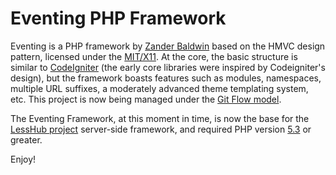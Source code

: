 Eventing PHP Framework
======================

Eventing is a PHP framework by [Zander Baldwin][1] based on the HMVC design pattern, licensed under the [MIT/X11][2].
At the core, the basic structure is similar to [CodeIgniter][3] (the early core libraries were inspired by Codeigniter's design), but the framework boasts features such as modules, namespaces, multiple URL suffixes, a moderately advanced theme templating system, etc. This project is now being managed under the [Git Flow model][6].

The Eventing Framework, at this moment in time, is now the base for the [LessHub project][5] server-side framework, and required PHP version [5.3][4] or greater.

Enjoy!

[1]: http://github.com/mynameiszanders "Zander Baldwin on GitHub"
[2]: http://j.mp/mit-license "Massachusetts Institute of Technology License on the Open Source Initiative"
[3]: http://codeigniter.com/ "CodeIgniter open source Web Application Framework"
[4]: http://php.net/releases/5_3_0.php "PHP 5.3.0 Release Announcement"
[5]: https://github.com/lesshub "LessHub project on GitHub"
[6]: https://github.com/nvie/gitflow "Git Flow model"
